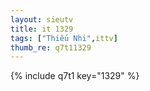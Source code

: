```yaml
--- 
layout: sieutv
title: it 1329
tags: ["Thiếu Nhi",ittv]
thumb_re: q7t11329
---
```

{% include q7t1 key="1329" %} 
